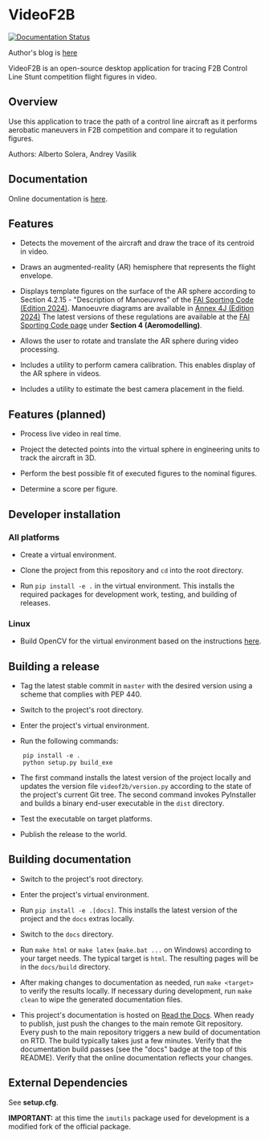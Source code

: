 # VideoF2B

[![Documentation Status](https://readthedocs.org/projects/videof2b/badge/?version=latest)](https://videof2b.readthedocs.io/en/latest/?badge=latest)

Author's blog is [here](http://videof2b.blogspot.com/)

VideoF2B is an open-source desktop application for tracing F2B Control Line Stunt competition flight figures in video.

## Overview

Use this application to trace the path of a control line aircraft as it performs aerobatic maneuvers in F2B competition
and compare it to regulation figures.

Authors: Alberto Solera, Andrey Vasilik

## Documentation

Online documentation is [here](http://videof2b.readthedocs.io/).

## Features

- Detects the movement of the aircraft and draw the trace of its centroid in video.

- Draws an augmented-reality (AR) hemisphere that represents the flight envelope.

- Displays template figures on the surface of the AR sphere according to
Section 4.2.15 - "Description of Manoeuvres" of the
[FAI Sporting Code (Edition 2024)](https://www.fai.org/sites/default/files/sc4_vol_f2_controlline_24.pdf).
Manoeuvre diagrams are available in
[Annex 4J (Edition 2024)](https://www.fai.org/sites/default/files/sc4_vol_f2_controlline_annex_4j_24.pdf)
The latest versions of these regulations are available at the
[FAI Sporting Code page](https://www.fai.org/page/ciam-code) under **Section 4 (Aeromodelling)**.

- Allows the user to rotate and translate the AR sphere during video processing.

- Includes a utility to perform camera calibration. This enables display of the AR sphere in videos.

- Includes a utility to estimate the best camera placement in the field.

## Features (planned)

- Process live video in real time.

- Project the detected points into the virtual sphere in engineering units to track the aircraft in 3D.

- Perform the best possible fit of executed figures to the nominal figures.

- Determine a score per figure.

## Developer installation

### All platforms

- Create a virtual environment.

- Clone the project from this repository and `cd` into the root directory.

- Run `pip install -e .` in the virtual environment. This installs the required packages for development work, testing, and building of releases.

### Linux

- Build OpenCV for the virtual environment based on the instructions [here](https://www.pyimagesearch.com/2018/08/15/how-to-install-opencv-4-on-ubuntu/).

## Building a release

- Tag the latest stable commit in `master` with the desired version using a scheme that complies with PEP 440.

- Switch to the project's root directory.

- Enter the project's virtual environment.

- Run the following commands:

```shell
    pip install -e .
    python setup.py build_exe
```

- The first command installs the latest version of the project locally and updates
the version file `videof2b/version.py` according to the state of the project's current Git tree.
The second command invokes PyInstaller and builds a binary end-user executable in the `dist` directory.

- Test the executable on target platforms.

- Publish the release to the world.

## Building documentation

- Switch to the project's root directory.

- Enter the project's virtual environment.

- Run `pip install -e .[docs]`. This installs the latest version of the project and the `docs` extras locally.

- Switch to the `docs` directory.

- Run `make html` or `make latex` (`make.bat ...` on Windows) according to your target needs.
The typical target is `html`. The resulting pages will be in the `docs/build` directory.

- After making changes to documentation as needed, run `make <target>` to verify the results locally.
If necessary during development, run `make clean` to wipe the generated documentation files.

- This project's documentation is hosted on [Read the Docs](https://readthedocs.org/).
When ready to publish, just push the changes to the main remote Git repository.
Every push to the main repository triggers a new build of documentation on RTD.
The build typically takes just a few minutes.
Verify that the documentation build passes (see the "docs" badge at the top of this README).
Verify that the online documentation reflects your changes.

## External Dependencies

See **setup.cfg**.

**IMPORTANT:** at this time the `imutils` package used for development is a modified fork of the official package.
